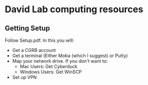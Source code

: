 # David Lab computing resources

## Getting Setup
Follow Setup.pdf. In this you will:
- Get a CGRB account
- Get a terminal (Either Moba (which I suggest) or Putty)
- Map your network drive. If you don't want to:
  * Mac Users: Get Cyberduck
  * Windows Users: Get WinSCP
- Set up VPN
